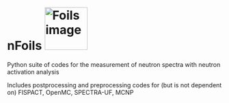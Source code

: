 # nFoils <img src="https://www.cmosc.org/wp-content/uploads/2020/04/tinfoil.jpg" alt="Foils image" width="100" height="100">

Python suite of codes for the measurement of neutron spectra with neutron activation analysis 

Includes postprocessing and preprocessing codes for (but is not dependent on) FISPACT, OpenMC, SPECTRA-UF, MCNP
